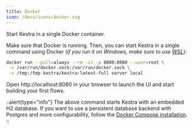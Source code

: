 ```yaml
---
title: Docker
icon: /docs/icons/docker.svg
---
```


Start Kestra in a single Docker container.


Make sure that Docker is running. Then, you can start Kestra in a single command using Docker (*if you run it on Windows, make sure to use [WSL](https://docs.docker.com/desktop/wsl/)*):

```bash
docker run --pull=always --rm -it -p 8080:8080 --user=root \
 -v /var/run/docker.sock:/var/run/docker.sock \
 -v /tmp:/tmp kestra/kestra:latest-full server local
```

Open http://localhost:8080 in your browser to launch the UI and start building your first flows.

::alert{type="info"}
The above command starts Kestra with an embedded H2 database. If you want to use a persistent database backend with Postgres and more configurability, follow the [Docker Compose installation](../02.installation/12.docker-compose.md).
::